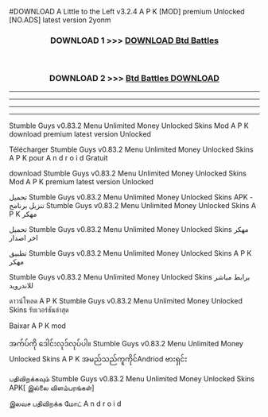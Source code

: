 #DOWNLOAD A Little to the Left v3.2.4 A P K [MOD] premium Unlocked [NO.ADS] latest version 2yonm 



<div align="center">

<h3>DOWNLOAD 1 >>> <a href="https://getmod1.web.app/?judule=Btd Battles">DOWNLOAD Btd Battles</a></h3><br>

<h3>DOWNLOAD 2 >>> <a href="https://getmod1.web.app/?judule=Btd Battles">Btd Battles DOWNLOAD </a></h3>

</div>


----------------------------------------------------------

----------------------------------------------------------

----------------------------------------------------------

----------------------------------------------------------


Stumble Guys v0.83.2 Menu Unlimited Money Unlocked Skins  Mod A P K download premium latest version Unlocked

Télécharger  Stumble Guys v0.83.2 Menu Unlimited Money Unlocked Skins  A P K pour A n d r o i d Gratuit

download Stumble Guys v0.83.2 Menu Unlimited Money Unlocked Skins  Mod A P K premium latest version Unlocked

تحميل Stumble Guys v0.83.2 Menu Unlimited Money Unlocked Skins  APK - تنزيل برنامج Stumble Guys v0.83.2 Menu Unlimited Money Unlocked Skins  A P K مهكر

تحميل Stumble Guys v0.83.2 Menu Unlimited Money Unlocked Skins  مهكر اخر اصدار

تطبيق Stumble Guys v0.83.2 Menu Unlimited Money Unlocked Skins  A P K مهكر

Stumble Guys v0.83.2 Menu Unlimited Money Unlocked Skins  برابط مباشر للاندرويد

ดาวน์โหลด A P K Stumble Guys v0.83.2 Menu Unlimited Money Unlocked Skins  รับเวอร์ชันล่าสุด

Baixar A P K mod

အက်ပ်ကို ဒေါင်းလုဒ်လုပ်ပါ။ Stumble Guys v0.83.2 Menu Unlimited Money Unlocked Skins  A P K အမည်သည်ကူကိုင်Andriod ဗားရှင်း

பதிவிறக்கவும் Stumble Guys v0.83.2 Menu Unlimited Money Unlocked Skins  APK[ இல்லை விளம்பரங்கள்] 
 
இலவச பதிவிறக்க மோட் A n d r o i d



